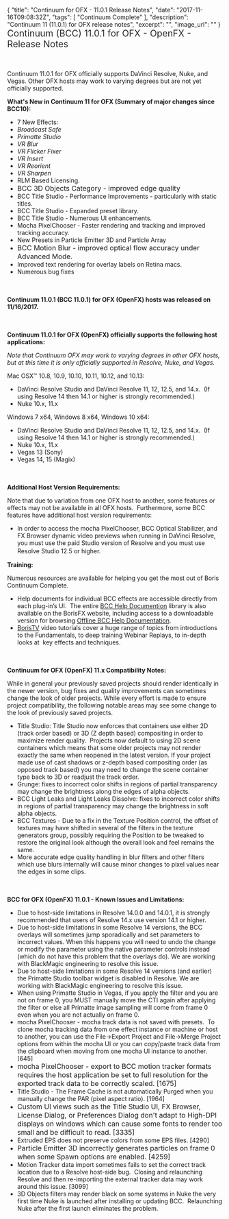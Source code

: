{
  "title": "Continuum for OFX - 11.0.1 Release Notes",
  "date": "2017-11-16T09:08:32Z",
  "tags": [
    "Continuum Complete"
  ],
  "description": "Continuum 11 (11.0.1) for OFX release notes",
  "excerpt": "",
  "image_url": ""
}
<span style="color: rgb(40, 40, 40); font-size: 1.5em; word-spacing: 0.5px;">Continuum (BCC) 11.0.1 for OFX - OpenFX - Release Notes</span>

<span style="font-size: 1rem;"> </span>

Continuum 11.0.1 for OFX officially supports DaVinci Resolve, Nuke, and Vegas.  Other OFX hosts may work to varying degrees but are not yet officially supported.

**What's New in Continuum 11 for OFX (Summary of major changes since BCC10):**

* 7 New Effects:
* _Broadcast Safe_
* _Primatte Studio_
* _VR Blur_
* _VR Flicker Fixer_
* _VR Insert_
* _VR Reorient_
* _VR Sharpen_
* RLM Based Licensing.
* <span style="font-size: 1rem;">BCC 3D Objects Category - improved edge quality</span>
* BCC Title Studio - Performance Improvements - particularly with static titles.
* BCC Title Studio - Expanded preset library.
* BCC Title Studio - Numerous UI enhancements.
* Mocha PixelChooser - Faster rendering and tracking and improved tracking accuracy.
* New Presets in Particle Emitter 3D and Particle Array
* <span style="font-size: 1rem;">BCC Motion Blur - improved optical flow accuracy under Advanced Mode.</span>
* Improved text rendering for overlay labels on Retina macs.
* Numerous bug fixes

<span style="font-size: 1rem;"> </span>

**Continuum 11.0.1 (BCC 11.0.1) for OFX (OpenFX) hosts was released on 11/16/2017.**

<span style="font-size: 1rem;"> </span>

**Continuum 11.0.1 for OFX (OpenFX) officially supports the following host applications:**

_Note that Continuum OFX may work to varying degrees in other OFX hosts, but at this time it is only officially supported in Resolve, Nuke, and Vegas._

Mac OSX™ 10.8, 10.9, 10.10, 10.11, 10.12, and 10.13:

* DaVinci Resolve Studio and DaVinci Resolve 11, 12, 12.5, and 14.x.  (If using Resolve 14 then 14.1 or higher is strongly recommended.)
* Nuke 10.x, 11.x

Windows 7 x64, Windows 8 x64, Windows 10 x64:

* DaVinci Resolve Studio and DaVinci Resolve 11, 12, 12.5, and 14.x.  (If using Resolve 14 then 14.1 or higher is strongly recommended.)
* Nuke 10.x, 11.x
* Vegas 13 (Sony)
* Vegas 14, 15 (Magix)

<span style="font-size: 1rem;"> </span>

**Additional Host Version Requirements:**

Note that due to variation from one OFX host to another, some features or effects may not be available in all OFX hosts.  Furthermore, some BCC features have additional host version requirements:

* In order to access the mocha PixelChooser, BCC Optical Stabilizer, and FX Browser dynamic video previews when running in DaVinci Resolve, you must use the paid Studio version of Resolve and you must use Resolve Studio 12.5 or higher.<span style="font-size: 1rem;"> </span>

**Training:**

Numerous resources are available for helping you get the most out of Boris Continuum Complete.

* Help documents for individual BCC effects are accessible directly from each plug-in’s UI.  The entire [BCC Help Documention](/documentation/continuum/bcc-user-guide/ "BCC Help Documentation") library is also available on the BorisFX website, including access to a downloadable version for browsing [Offline BCC Help Documentation](https://cdn.borisfx.com/borisfx/store/BCC10Documentation.zip "Offline Downloadable BCC Help Documentation").
* [BorisTV](/videos/) video tutorials cover a huge range of topics from introductions to the Fundamentals, to deep training Webinar Replays, to in-depth looks at  key effects and techniques.

<span style="font-size: 1rem;"> </span>

**Continuum for OFX (OpenFX) 11.x Compatibility Notes:**

While in general your previously saved projects should render identically in the newer version, bug fixes and quality improvements can sometimes change the look of older projects. While every effort is made to ensure project compatibility, the following notable areas may see some change to the look of previously saved projects.

* Title Studio: Title Studio now enforces that containers use either 2D (track order based) or 3D (Z depth based) compositing in order to maximize render quality.  Projects now default to using 2D scene containers which means that some older projects may not render exactly the same when reopened in the latest version.  If your project made use of cast shadows or z-depth based compositing order (as opposed track based) you may need to change the scene container type back to 3D or readjust the track order.
* Grunge:  fixes to incorrect color shifts in regions of partial transparency may change the brightness along the edges of alpha objects.
* BCC Light Leaks and Light Leaks Dissolve: fixes to incorrect color shifts in regions of partial transparency may change the brightness in soft alpha objects.
* BCC Textures - Due to a fix in the Texture Position control, the offset of textures may have shifted in several of the filters in the texture generators group, possibly requiring the Position to be tweaked to restore the original look although the overall look and feel remains the same.
* More accurate edge quality handling in blur filters and other filters which use blurs internally will cause minor changes to pixel values near the edges in some clips.

<span style="font-size: 1rem;"> </span>

**BCC for OFX (OpenFX) 11.0.1 - Known Issues and Limitations:**

* Due to host-side limitations in Resolve 14.0.0 and 14.0.1, it is strongly recommended that users of Resolve 14.x use version 14.1 or higher.
* Due to host-side limitations in some Resolve 14 versions, the BCC overlays will sometimes jump sporadically and set parameters to incorrect values.  When this happens you will need to undo the change or modify the parameter using the native parameter controls instead (which do not have this problem that the overlays do).  We are working with BlackMagic engineering to resolve this issue.
* Due to host-side limitations in some Resolve 14 versions (and earlier) the Primatte Studio toolbar widget is disabled in Resolve.  We are working with BlackMagic engineering to resolve this issue.
* When using Primatte Studio in Vegas, if you apply the filter and you are not on frame 0, you MUST manually move the CTI again after applying the filter or else all Primatte image sampling will come from frame 0 even when you are not actually on frame 0.
* mocha PixelChooser - mocha track data is not saved with presets.  To clone mocha tracking data from one effect instance or machine or host to another, you can use the File->Export Project and File->Merge Project options from within the mocha UI or you can copy/paste track data from the clipboard when moving from one mocha UI instance to another. \[645\]
* <span style="font-size: 1rem;">mocha PixelChooser - export to BCC motion tracker formats requires the host application be set to full resolution for the exported track data to be correctly scaled. \[1675\]</span>
* Title Studio - The Frame Cache is not automatically Purged when you manually change the PAR (pixel aspect ratio). \[1964\]
* <span style="font-size: 1rem;">Custom UI views such as the Title Studio UI, FX Browser, License Dialog, or Preferences Dialog don't adapt to High-DPI displays on windows which can cause some fonts to render too small and be difficult to read. \[3335\]</span>
* Extruded EPS does not preserve colors from some EPS files. \[4290\]
* <span style="font-size: 1rem;">Particle Emitter 3D incorrectly generates particles on frame 0 when some Spawn options are enabled. \[4259\]</span>
* Motion Tracker data import sometimes fails to set the correct track location due to a Resolve host-side bug.  Closing and relaunching Resolve and then re-importing the external tracker data may work around this issue. \[3099\]
* <span>3D Objects filters may render black on some systems in Nuke the very first time Nuke is launched after installing or updating BCC.  Relaunching Nuke after the first launch eliminates the problem.</span>

<div id="ext-gen9245"> </div>

